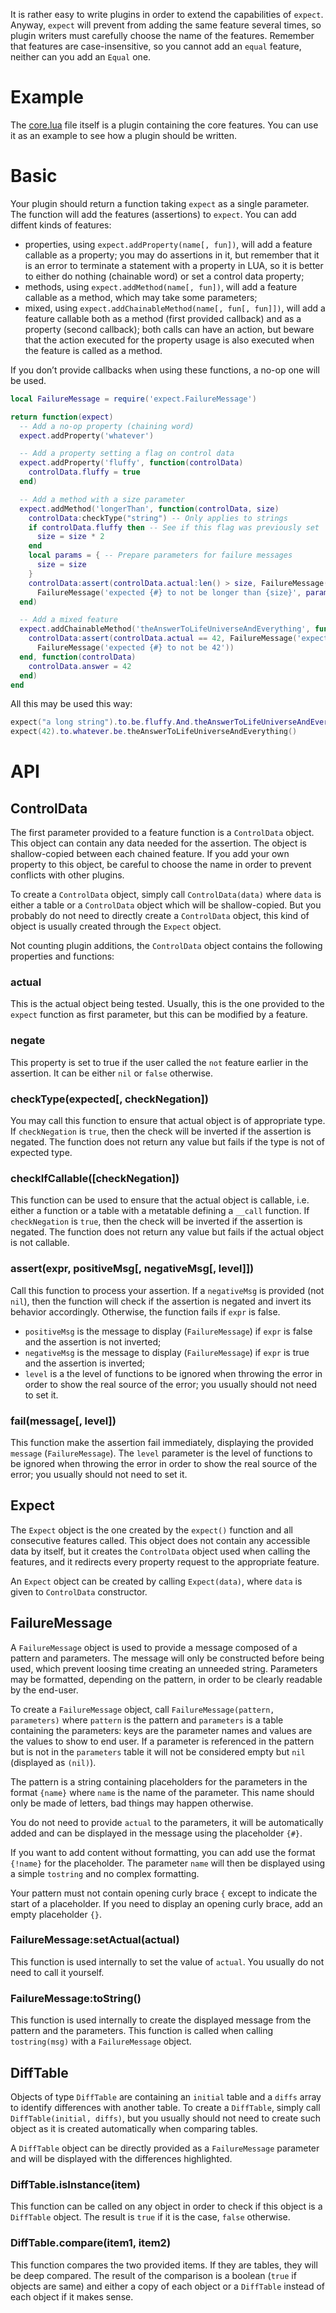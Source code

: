 It is rather easy to write plugins in order to extend the capabilities of `expect`. Anyway, `expect` will
prevent from adding the same feature several times, so plugin writers must carefully choose the name of the
features. Remember that features are case-insensitive, so you cannot add an `equal` feature, neither can you
add an `Equal` one.

# Example

The [core.lua](../expect/core.lua) file itself is a plugin containing the core features. You can use it as an
example to see how a plugin should be written.

# Basic

Your plugin should return a function taking `expect` as a single parameter. The function will add the
features (assertions) to `expect`. You can add diffent kinds of features:

- properties, using `expect.addProperty(name[, fun])`, will add a feature callable as a property; you may do
assertions in it, but remember that it is an error to terminate a statement with a property in LUA, so it is
better to either do nothing (chainable word) or set a control data property;
- methods, using `expect.addMethod(name[, fun])`, will add a feature callable as a method, which may take
some parameters;
- mixed, using `expect.addChainableMethod(name[, fun[, fun]])`, will add a feature callable both as a method
(first provided callback) and as a property (second callback); both calls can have an action, but beware that
the action executed for the property usage is also executed when the feature is called as a method.

If you don’t provide callbacks when using these functions, a no-op one will be used.

```lua
local FailureMessage = require('expect.FailureMessage')

return function(expect)
  -- Add a no-op property (chaining word)
  expect.addProperty('whatever')

  -- Add a property setting a flag on control data
  expect.addProperty('fluffy', function(controlData)
    controlData.fluffy = true
  end)

  -- Add a method with a size parameter
  expect.addMethod('longerThan', function(controlData, size)
    controlData:checkType("string") -- Only applies to strings
    if controlData.fluffy then -- See if this flag was previously set
      size = size * 2
    end
    local params = { -- Prepare parameters for failure messages
      size = size
    }
    controlData:assert(controlData.actual:len() > size, FailureMessage('expected {#} to be longer than {size}', params),
      FailureMessage('expected {#} to not be longer than {size}', params))
  end)

  -- Add a mixed feature
  expect.addChainableMethod('theAnswerToLifeUniverseAndEverything', function(controlData)
    controlData:assert(controlData.actual == 42, FailureMessage('expected {#} to be 42'),
      FailureMessage('expected {#} to not be 42'))
  end, function(controlData)
    controlData.answer = 42
  end)
end
```

All this may be used this way:

```lua
expect("a long string").to.be.fluffy.And.theAnswerToLifeUniverseAndEverything.but.longerThan(3)
expect(42).to.whatever.be.theAnswerToLifeUniverseAndEverything()
```

# API

## ControlData

The first parameter provided to a feature function is a `ControlData` object. This object can contain any
data needed for the assertion. The object is shallow-copied between each chained feature. If you add your own
property to this object, be careful to choose the name in order to prevent conflicts with other plugins.

To create a `ControlData` object, simply call `ControlData(data)` where `data` is either a table or a
`ControlData` object which will be shallow-copied. But you probably do not need to directly create a
`ControlData` object, this kind of object is usually created through the `Expect` object.

Not counting plugin additions, the `ControlData` object contains the following properties and functions:

### actual

This is the actual object being tested. Usually, this is the one provided to the `expect` function as first
parameter, but this can be modified by a feature.

### negate

This property is set to true if the user called the `not` feature earlier in the assertion. It can be either
`nil` or `false` otherwise.

### checkType(expected[, checkNegation])

You may call this function to ensure that actual object is of appropriate type. If `checkNegation` is `true`,
then the check will be inverted if the assertion is negated. The function does not return any value but fails
if the type is not of expected type.

### checkIfCallable([checkNegation])

This function can be used to ensure that the actual object is callable, i.e. either a function or a table
with a metatable defining a `__call` function. If `checkNegation` is `true`, then the check will be inverted
if the assertion is negated. The function does not return any value but fails if the actual object is not
callable.

### assert(expr, positiveMsg[, negativeMsg[, level]])

Call this function to process your assertion. If a `negativeMsg` is provided (not `nil`), then the function
will check if the assertion is negated and invert its behavior accordingly. Otherwise, the function fails if
`expr` is false.

- `positiveMsg` is the message to display (`FailureMessage`) if `expr` is false and the assertion is not
inverted;
- `negativeMsg` is the message to display (`FailureMessage`) if `expr` is true and the assertion is inverted;
- `level` is a the level of functions to be ignored when throwing the error in order to show the real source
of the error; you usually should not need to set it.

### fail(message[, level])

This function make the assertion fail immediately, displaying the provided `message` (`FailureMessage`). The
`level` parameter is the level of functions to be ignored when throwing the error in order to show the real
source of the error; you usually should not need to set it.

## Expect

The `Expect` object is the one created by the `expect()` function and all consecutive features called. This
object does not contain any accessible data by itself, but it creates the `ControlData` object used when
calling the features, and it redirects every property request to the appropriate feature.

An `Expect` object can be created by calling `Expect(data)`, where `data` is given to `ControlData`
constructor.

## FailureMessage

A `FailureMessage` object is used to provide a message composed of a pattern and parameters. The message will
only be constructed before being used, which prevent loosing time creating an unneeded string. Parameters may
be formatted, depending on the pattern, in order to be clearly readable by the end-user.

To create a `FailureMessage` object, call `FailureMessage(pattern, parameters)` where `pattern` is the
pattern and `parameters` is a table containing the parameters: keys are the parameter names and values are
the values to show to end user. If a parameter is referenced in the pattern but is not in the `parameters`
table it will not be considered empty but `nil` (displayed as `(nil)`).

The pattern is a string containing placeholders for the parameters in the format `{name}` where `name` is the
name of the parameter. This name should only be made of letters, bad things may happen otherwise.

You do not need to provide `actual` to the parameters, it will be automatically added and can be displayed in
the message using the placeholder `{#}`.

If you want to add content without formatting, you can add use the format `{!name}` for the placeholder. The
parameter `name` will then be displayed using a simple `tostring` and no complex formatting.

Your pattern must not contain opening curly brace `{` except to indicate the start of a placeholder. If you
need to display an opening curly brace, add an empty placeholder `{}`.

### FailureMessage:setActual(actual)

This function is used internally to set the value of `actual`. You usually do not need to call it yourself.

### FailureMessage:toString()

This function is used internally to create the displayed message from the pattern and the parameters. This
function is called when calling `tostring(msg)` with a `FailureMessage` object.

## DiffTable

Objects of type `DiffTable` are containing an `initial` table and a `diffs` array to identify differences
with another table. To create a `DiffTable`, simply call `DiffTable(initial, diffs)`, but you usually should
not need to create such object as it is created automatically when comparing tables.

A `DiffTable` object can be directly provided as a `FailureMessage` parameter and will be displayed with the
differences highlighted.

### DiffTable.isInstance(item)

This function can be called on any object in order to check if this object is a `DiffTable` object. The
result is `true` if it is the case, `false` otherwise.

### DiffTable.compare(item1, item2)

This function compares the two provided items. If they are tables, they will be deep compared. The result of
the comparison is a boolean (`true` if objects are same) and either a copy of each object or a `DiffTable`
instead of each object if it makes sense.
